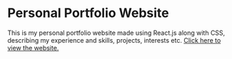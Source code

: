 # Personal Portfolio Website

This is my personal portfolio website made using React.js along with CSS, describing my experience and skills, projects, interests etc. [Click here to view the website.](https://raravind.netlify.app/)

